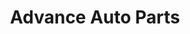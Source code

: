 ---
title: "Advance Auto Parts"
url: /denver/advance-auto-parts-east-evans-avenue/
shop: car parts
---